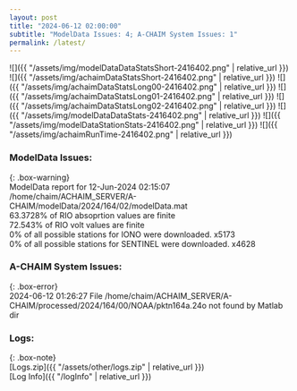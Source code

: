```yaml
---
layout: post
title: "2024-06-12 02:00:00"
subtitle: "ModelData Issues: 4; A-CHAIM System Issues: 1"
permalink: /latest/
---
```


![]({{ "/assets/img/modelDataDataStatsShort-2416402.png" | relative_url }})
![]({{ "/assets/img/achaimDataStatsShort-2416402.png" | relative_url }})
![]({{ "/assets/img/achaimDataStatsLong00-2416402.png" | relative_url }})
![]({{ "/assets/img/achaimDataStatsLong01-2416402.png" | relative_url }})
![]({{ "/assets/img/achaimDataStatsLong02-2416402.png" | relative_url }})
![]({{ "/assets/img/modelDataDataStats-2416402.png" | relative_url }})
![]({{ "/assets/img/modelDataStationStats-2416402.png" | relative_url }})
![]({{ "/assets/img/achaimRunTime-2416402.png" | relative_url }})


### ModelData Issues:  
  
{: .box-warning}  
 ModelData report for 12-Jun-2024 02:15:07   
 /home/chaim/ACHAIM_SERVER/A-CHAIM/modelData/2024/164/02/modelData.mat   
 63.3728% of RIO absoprtion values are finite   
 72.543% of RIO volt values are finite   
 0% of all possible stations for IONO were downloaded. x5173   
 0% of all possible stations for SENTINEL were downloaded. x4628   
  
### A-CHAIM System Issues:  
  
{: .box-error}  
2024-06-12 01:26:27 File /home/chaim/ACHAIM_SERVER/A-CHAIM/processed/2024/164/00/NOAA/pktn164a.24o not found by Matlab dir  

### Logs:  
  
{: .box-note}  
[Logs.zip]({{ "/assets/other/logs.zip" | relative_url }})  
[Log Info]({{ "/logInfo" | relative_url }})  
